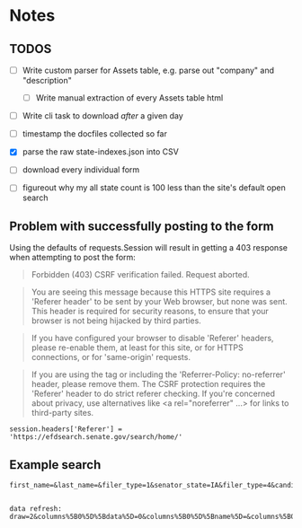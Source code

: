 # Notes


## TODOS

- [ ] Write custom parser for Assets table, e.g. parse out "company" and "description"
    - [ ] Write manual extraction of every Assets table html
- [ ] Write cli task to download *after* a given day
- [ ] timestamp the docfiles collected so far
- [x] parse the raw state-indexes.json into CSV
- [ ] download every individual form
- [ ] figureout why my all state count is 100 less than the site's default open search


## Problem with successfully posting to the form

Using the defaults of requests.Session will result in getting a 403 response when attempting to post the form:

> Forbidden (403)
  CSRF verification failed. Request aborted.

>  You are seeing this message because this HTTPS site requires a 'Referer header' to be sent by your Web browser, but none was sent. This header is required for security reasons, to ensure that your browser is not being hijacked by third parties.

>  If you have configured your browser to disable 'Referer' headers, please re-enable them, at least for this site, or for HTTPS connections, or for 'same-origin' requests.

>  If you are using the <meta name="referrer" content="no-referrer"> tag or including the 'Referrer-Policy: no-referrer' header, please remove them. The CSRF protection requires the 'Referer' header to do strict referer checking. If you're concerned about privacy, use alternatives like <a rel="noreferrer" ...> for links to third-party sites.
 
    session.headers['Referer'] = 'https://efdsearch.senate.gov/search/home/'


## Example search

```
first_name=&last_name=&filer_type=1&senator_state=IA&filer_type=4&candidate_state=&filer_type=5&submitted_start_date=01%2F01%2F2018&submitted_end_date=12%2F31%2F2018&csrfmiddlewaretoken=SOMETOKEN


data refresh:
draw=2&columns%5B0%5D%5Bdata%5D=0&columns%5B0%5D%5Bname%5D=&columns%5B0%5D%5Bsearchable%5D=true&columns%5B0%5D%5Borderable%5D=true&columns%5B0%5D%5Bsearch%5D%5Bvalue%5D=&columns%5B0%5D%5Bsearch%5D%5Bregex%5D=false&columns%5B1%5D%5Bdata%5D=1&columns%5B1%5D%5Bname%5D=&columns%5B1%5D%5Bsearchable%5D=true&columns%5B1%5D%5Borderable%5D=true&columns%5B1%5D%5Bsearch%5D%5Bvalue%5D=&columns%5B1%5D%5Bsearch%5D%5Bregex%5D=false&columns%5B2%5D%5Bdata%5D=2&columns%5B2%5D%5Bname%5D=&columns%5B2%5D%5Bsearchable%5D=true&columns%5B2%5D%5Borderable%5D=true&columns%5B2%5D%5Bsearch%5D%5Bvalue%5D=&columns%5B2%5D%5Bsearch%5D%5Bregex%5D=false&columns%5B3%5D%5Bdata%5D=3&columns%5B3%5D%5Bname%5D=&columns%5B3%5D%5Bsearchable%5D=true&columns%5B3%5D%5Borderable%5D=true&columns%5B3%5D%5Bsearch%5D%5Bvalue%5D=&columns%5B3%5D%5Bsearch%5D%5Bregex%5D=false&columns%5B4%5D%5Bdata%5D=4&columns%5B4%5D%5Bname%5D=&columns%5B4%5D%5Bsearchable%5D=true&columns%5B4%5D%5Borderable%5D=true&columns%5B4%5D%5Bsearch%5D%5Bvalue%5D=&columns%5B4%5D%5Bsearch%5D%5Bregex%5D=false&order%5B0%5D%5Bcolumn%5D=1&order%5B0%5D%5Bdir%5D=asc&order%5B1%5D%5Bcolumn%5D=0&order%5B1%5D%5Bdir%5D=asc&start=0&length=100&search%5Bvalue%5D=&search%5Bregex%5D=false&report_types=%5B%5D&filer_types=%5B1%2C+4%2C+5%5D&submitted_start_date=01%2F01%2F2018+00%3A00%3A00&submitted_end_date=12%2F31%2F2018+23%3A59%3A59&candidate_state=&senator_state=IA&office_id=&first_name=&last_name=
```



